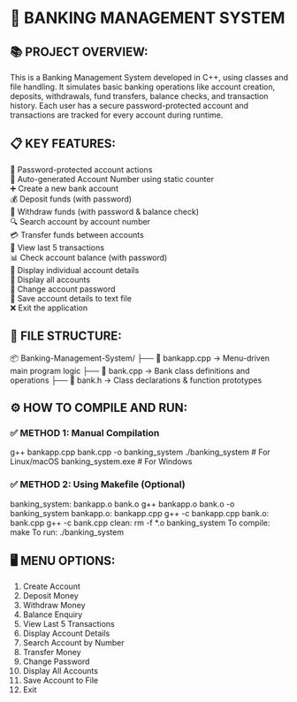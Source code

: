 
# 🏦 BANKING MANAGEMENT SYSTEM
## 📚 PROJECT OVERVIEW:
This is a Banking Management System developed in C++, using classes and file handling. It simulates basic banking operations like account creation, deposits, withdrawals, fund transfers, balance checks, and transaction history. Each user has a secure password-protected account and transactions are tracked for every account during runtime.
## 📋 KEY FEATURES:
🔐 Password-protected account actions  
🔢 Auto-generated Account Number using static counter  
➕ Create a new bank account  
💰 Deposit funds (with password)  
💸 Withdraw funds (with password & balance check)  
🔍 Search account by account number  
💳 Transfer funds between accounts  
📜 View last 5 transactions  
📊 Check account balance (with password)  
🧾 Display individual account details  
📂 Display all accounts  
🔑 Change account password  
💾 Save account details to text file  
❌ Exit the application  
## 📂 FILE STRUCTURE:
📦 Banking-Management-System/
├── 🧾 bankapp.cpp -> Menu-driven main program logic
├── 🧾 bank.cpp -> Bank class definitions and operations
├── 📘 bank.h -> Class declarations & function prototypes
## ⚙️ HOW TO COMPILE AND RUN:
### ✅ METHOD 1: Manual Compilation
g++ bankapp.cpp bank.cpp -o banking_system
./banking_system        # For Linux/macOS
banking_system.exe      # For Windows
### ✅ METHOD 2: Using Makefile (Optional)
banking_system: bankapp.o bank.o
	g++ bankapp.o bank.o -o banking_system
bankapp.o: bankapp.cpp
	g++ -c bankapp.cpp
bank.o: bank.cpp
	g++ -c bank.cpp
clean:
	rm -f *.o banking_system
To compile: make
To run: ./banking_system
## 🖥️ MENU OPTIONS:
1. Create Account
2. Deposit Money
3. Withdraw Money
4. Balance Enquiry
5. View Last 5 Transactions
6. Display Account Details
7. Search Account by Number
8. Transfer Money
9. Change Password
10. Display All Accounts
11. Save Account to File
12. Exit

